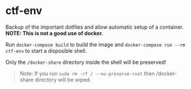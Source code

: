 # ctf-env
Backup of the important dotfiles and allow automatic setup of a container.
**NOTE: This is not a good use of docker.**

Run `docker-compose build` to build the image and `docker-compose run --rm ctf-env` to start a disposible shell.

Only the `/docker-share` directory inside the shell will be preserved!

> Note: If you run `sudo rm -rf / --no-preserve-root` then /docker-share directory will be wiped.
